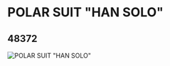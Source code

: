 # POLAR SUIT "HAN SOLO"
## 48372
![POLAR SUIT "HAN SOLO"](https://lc-www-live-s.legocdn.com/media/bricks/5/2/4221770.jpg)